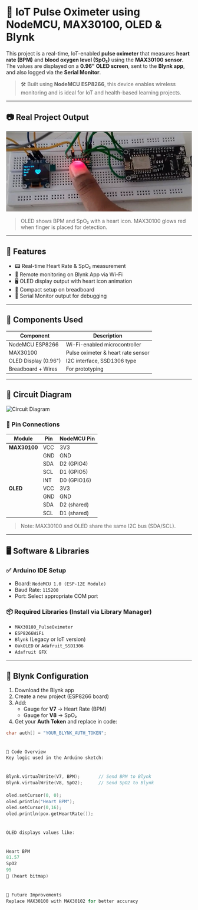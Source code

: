 # 💓 IoT Pulse Oximeter using NodeMCU, MAX30100, OLED & Blynk

This project is a real-time, IoT-enabled **pulse oximeter** that measures **heart rate (BPM)** and **blood oxygen level (SpO₂)** using the **MAX30100 sensor**. The values are displayed on a **0.96" OLED screen**, sent to the **Blynk app**, and also logged via the **Serial Monitor**.

> 🛠️ Built using **NodeMCU ESP8266**, this device enables wireless monitoring and is ideal for IoT and health-based learning projects.

---

## 📷 Real Project Output

![Real Project Output](Real_Output.png)

> OLED shows BPM and SpO₂ with a heart icon. MAX30100 glows red when finger is placed for detection.

---

## 🧾 Features

- 📟 Real-time Heart Rate & SpO₂ measurement
- 📱 Remote monitoring on Blynk App via Wi-Fi
- 🖥️ OLED display output with heart icon animation
- 🔧 Compact setup on breadboard
- 💬 Serial Monitor output for debugging

---

## 🧰 Components Used

| Component             | Description                 |
|----------------------|-----------------------------|
| NodeMCU ESP8266      | Wi-Fi-enabled microcontroller |
| MAX30100             | Pulse oximeter & heart rate sensor |
| OLED Display (0.96") | I2C interface, SSD1306 type |
| Breadboard + Wires   | For prototyping             |

---

## 🔌 Circuit Diagram

![Circuit Diagram](circuit_diagram.jng)

### 🧷 Pin Connections

| Module       | Pin       | NodeMCU Pin |
|--------------|-----------|-------------|
| **MAX30100** | VCC       | 3V3         |
|              | GND       | GND         |
|              | SDA       | D2 (GPIO4)  |
|              | SCL       | D1 (GPIO5)  |
|              | INT       | D0 (GPIO16) |
| **OLED**     | VCC       | 3V3         |
|              | GND       | GND         |
|              | SDA       | D2 (shared) |
|              | SCL       | D1 (shared) |

> Note: MAX30100 and OLED share the same I2C bus (SDA/SCL).

---

## 🖥️ Software & Libraries

### ✅ Arduino IDE Setup

- Board: `NodeMCU 1.0 (ESP-12E Module)`
- Baud Rate: `115200`
- Port: Select appropriate COM port

### 📦 Required Libraries (Install via Library Manager)

- `MAX30100_PulseOximeter`
- `ESP8266WiFi`
- `Blynk` (Legacy or IoT version)
- `OakOLED` or `Adafruit_SSD1306`
- `Adafruit GFX`

---

## 📲 Blynk Configuration

1. Download the Blynk app
2. Create a new project (ESP8266 board)
3. Add:
   - Gauge for **V7** → Heart Rate (BPM)
   - Gauge for **V8** → SpO₂
4. Get your **Auth Token** and replace in code:

```cpp
char auth[] = "YOUR_BLYNK_AUTH_TOKEN";


🧠 Code Overview
Key logic used in the Arduino sketch:


Blynk.virtualWrite(V7, BPM);       // Send BPM to Blynk
Blynk.virtualWrite(V8, SpO2);      // Send SpO2 to Blynk

oled.setCursor(0, 0);
oled.println("Heart BPM");
oled.setCursor(0,16);
oled.println(pox.getHeartRate());


OLED displays values like:


Heart BPM
81.57
SpO2
95
💙 (heart bitmap)

 
🔮 Future Improvements
Replace MAX30100 with MAX30102 for better accuracy
